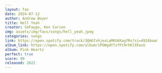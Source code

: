```yaml
---
layout: fav
date: 2024-07-12
author: Andrew Boyer
title: Hell Yeah
creator: SoFaygo, Ken Carson
img: assets/img/favs/songs/hell_yeah.jpeg
categories: songs
link: https://open.spotify.com/track/3QHGfxhjexLaMKGHXagfRs?si=d926baa0342b4396
album_link: https://open.spotify.com/album/1POWgdYTzfFt9rhKlXFwsU
album: Pink Heartz
perfect: true
score: 99
released: 2022
---
```

